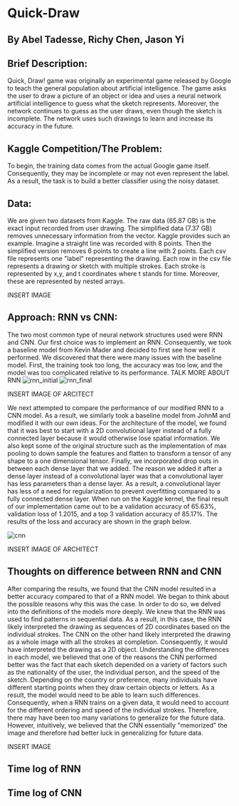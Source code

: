 # Quick-Draw
## By Abel Tadesse, Richy Chen, Jason Yi

## Brief Description:
Quick, Draw! game was originally an experimental game released by Google to teach the general population about artificial intelligence. The game asks the user to draw a picture of an object or idea and uses a neural network artificial intelligence to guess what the sketch represents. Moreover, the network continues to guess as the user draws, even though the sketch is incomplete. The network uses such drawings to learn and increase its accuracy in the future.

## Kaggle Competition/The Problem:
To begin, the training data comes from the actual Google game itself. Consequently, they may be incomplete or may not even represent the label. As a result, the task is to build a better classifier using the noisy dataset. 

## Data:
We are given two datasets from Kaggle. The raw data (65.87 GB) is the exact input recorded from user drawing. The simplified data (7.37 GB) removes unnecessary information from the vector. Kaggle provides such an example. Imagine a straight line was recorded with 8 points. Then the simplified version removes 6 points to create a line with 2 points. Each csv file represents one "label" representing the drawing. Each row in the csv file represents a drawing or sketch with multiple strokes. Each stroke is represented by x,y, and t coordinates where t stands for time. Moreover, these are represented by nested arrays. 

INSERT IMAGE 

## Approach: RNN vs CNN:
The two most common type of neural network structures used were RNN and CNN. Our first choice was to implement an RNN. Consequently, we took a baseline model from Kevin Mader and decided to first see how well it performed. We discovered that there were many issues with the baseline model. First, the training took too long, the accuracy was too low, and the model was too complicated relative to its performance.
TALK MORE ABOUT RNN
![rnn_initial](https://user-images.githubusercontent.com/35898484/49917030-54e70600-fe52-11e8-868d-f5dbd7f3194a.PNG)
![rnn_final](https://user-images.githubusercontent.com/35898484/49917041-65977c00-fe52-11e8-8c7d-da7a964f3e7a.PNG)

INSERT IMAGE OF ARCITECT

We next attempted to compare the performance of our modified RNN to a CNN model. As a result, we similarly took a baseline model from JohnM and modified it with our own ideas. For the architecture of the model, we found that it was best to start with a 2D convolutional layer instead of a fully connected layer because it would otherwise lose spatial information. We also kept some of the original structure such as the implementation of max pooling to down sample the features and flatten to transform a tensor of any shape to a one dimensional tensor. Finally, we incorporated drop outs in between each dense layer that we added. The reason we added it after a dense layer instead of a convolutional layer was that a convolutional layer has less parameters than a dense layer. As a result, a convolutional layer has less of a need for regularization to prevent overfitting compared to a fully connected dense layer. When run on the Kaggle kernel, the final result of our implementation came out to be a validation accuracy of 65.63%, validation loss of 1.2015, and a top 3 validation accuracy of 85.17%. The results of the loss and accuracy are shown in the graph below.

![cnn](https://user-images.githubusercontent.com/35898484/49917050-70521100-fe52-11e8-996f-dc249dda0dfc.PNG)

INSERT IMAGE OF ARCHITECT

## Thoughts on difference between RNN and CNN
After comparing the results, we found that the CNN model resulted in a better accuracy compared to that of a RNN model. We began to think about the possible reasons why this was the case. In order to do so, we delved into the definitions of the models more deeply. We knew that the RNN was used to find patterns in sequential data. As a result, in this case, the RNN likely interpreted the drawing as sequences of 2D coordinates based on the individual strokes. The CNN on the other hand likely interpreted the drawing as a whole image with all the strokes at completion. Consequently, it would have interpreted the drawing as a 2D object. Understanding the differences in each model, we believed that one of the reasons the CNN performed better was the fact that each sketch depended on a variety of factors such as the nationality of the user, the individual person, and the speed of the sketch. Depending on the country or preference, many individuals have different starting points when they draw certain objects or letters. As a result, the model would need to be able to learn such differences. Consequently, when a RNN trains on a given data, it would need to account for the different ordering and speed of the individual strokes. Therefore, there may have been too many variations to generalize for the future data. However, intuitively, we believed that the CNN essentially "memorized" the image and therefore had better luck in generalizing for future data. 

INSERT IMAGE 

## Time log of RNN

## Time log of CNN
